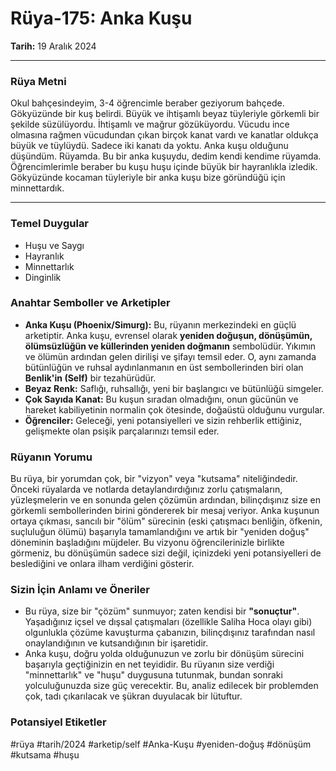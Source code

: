 # Rüya-175: Anka Kuşu
**Tarih:** 19 Aralık 2024

---
### Rüya Metni
Okul bahçesindeyim, 3-4 öğrencimle beraber geziyorum bahçede. Gökyüzünde bir kuş belirdi. Büyük ve ihtişamlı beyaz tüyleriyle görkemli bir şekilde süzülüyordu. İhtişamlı ve mağrur gözüküyordu. Vücudu ince olmasına rağmen vücudundan çıkan birçok kanat vardı ve kanatlar oldukça büyük ve tüylüydü. Sadece iki kanatı da yoktu. Anka kuşu olduğunu düşündüm. Rüyamda. Bu bir anka kuşuydu, dedim kendi kendime rüyamda. Öğrencimlerimle beraber bu kuşu huşu içinde büyük bir hayranlıkla izledik. Gökyüzünde kocaman tüyleriyle bir anka kuşu bize göründüğü için minnettardık.

---
### Temel Duygular
* Huşu ve Saygı
* Hayranlık
* Minnettarlık
* Dinginlik

### Anahtar Semboller ve Arketipler
* **Anka Kuşu (Phoenix/Simurg):** Bu, rüyanın merkezindeki en güçlü arketiptir. Anka kuşu, evrensel olarak **yeniden doğuşun, dönüşümün, ölümsüzlüğün ve küllerinden yeniden doğmanın** sembolüdür. Yıkımın ve ölümün ardından gelen dirilişi ve şifayı temsil eder. O, aynı zamanda bütünlüğün ve ruhsal aydınlanmanın en üst sembollerinden biri olan **Benlik'in (Self)** bir tezahürüdür.
* **Beyaz Renk:** Saflığı, ruhsallığı, yeni bir başlangıcı ve bütünlüğü simgeler.
* **Çok Sayıda Kanat:** Bu kuşun sıradan olmadığını, onun gücünün ve hareket kabiliyetinin normalin çok ötesinde, doğaüstü olduğunu vurgular.
* **Öğrenciler:** Geleceği, yeni potansiyelleri ve sizin rehberlik ettiğiniz, gelişmekte olan psişik parçalarınızı temsil eder.

### Rüyanın Yorumu
Bu rüya, bir yorumdan çok, bir "vizyon" veya "kutsama" niteliğindedir. Önceki rüyalarda ve notlarda detaylandırdığınız zorlu çatışmaların, yüzleşmelerin ve en sonunda gelen çözümün ardından, bilinçdışınız size en görkemli sembollerinden birini göndererek bir mesaj veriyor. Anka kuşunun ortaya çıkması, sancılı bir "ölüm" sürecinin (eski çatışmacı benliğin, öfkenin, suçluluğun ölümü) başarıyla tamamlandığını ve artık bir "yeniden doğuş" döneminin başladığını müjdeler. Bu vizyonu öğrencilerinizle birlikte görmeniz, bu dönüşümün sadece sizi değil, içinizdeki yeni potansiyelleri de beslediğini ve onlara ilham verdiğini gösterir.

### Sizin İçin Anlamı ve Öneriler
* Bu rüya, size bir "çözüm" sunmuyor; zaten kendisi bir **"sonuçtur"**. Yaşadığınız içsel ve dışsal çatışmaları (özellikle Saliha Hoca olayı gibi) olgunlukla çözüme kavuşturma çabanızın, bilinçdışınız tarafından nasıl onaylandığının ve kutsandığının bir işaretidir.
* Anka kuşu, doğru yolda olduğunuzun ve zorlu bir dönüşüm sürecini başarıyla geçtiğinizin en net teyididir. Bu rüyanın size verdiği "minnettarlık" ve "huşu" duygusuna tutunmak, bundan sonraki yolculuğunuzda size güç verecektir. Bu, analiz edilecek bir problemden çok, tadı çıkarılacak ve şükran duyulacak bir lütuftur.

### Potansiyel Etiketler
#rüya #tarih/2024 #arketip/self #Anka-Kuşu #yeniden-doğuş #dönüşüm #kutsama #huşu